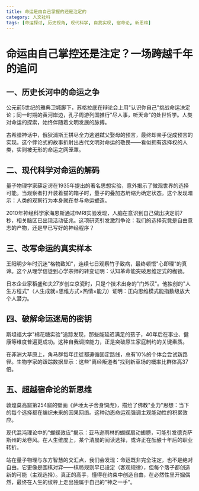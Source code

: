 ```yaml
---
title: 命运是由自己掌握的还是注定的
category: 人文社科
tags: [命运探讨, 历史视角, 现代科学, 自我实现, 宿命论, 新思维]
---
```

# 命运由自己掌控还是注定？一场跨越千年的追问

## 一、历史长河中的命运之争
公元前5世纪的雅典卫城脚下，苏格拉底在辩论会上用"认识你自己"挑战命运决定论；同一时期的黄河岸边，孔子周游列国推行"尽人事，听天命"的处世哲学。人类对命运的探索，始终伴随着文明发展的脉搏。

古希腊神话中，俄狄浦斯王拼尽全力逃避弑父娶母的预言，最终却亲手促成预言的实现。这个悖论式的故事折射出古代文明对命运的敬畏——看似拥有选择权的人类，实则被无形的命运之网笼罩。

## 二、现代科学对命运的解码
量子物理学家薛定谔在1935年提出的著名思想实验，意外揭示了微观世界的选择可能。当观察者打开装着猫的箱子时，量子的叠加态坍缩为确定状态。这个发现暗示：人类的观察行为本身就在参与命运塑造。

2010年神经科学家海恩斯通过fMRI实验发现，人脑在意识到自己做出决定前7秒，相关脑区已出现活动征兆。这项研究引发激烈争论：我们的选择究竟是自由意志的产物，还是早已写好的神经程序？

## 三、改写命运的真实样本
王阳明少年时沉迷"格物致知"，连续七日观察竹子致病，最终顿悟"心即理"的真谛。这个从理学信徒到心学宗师的转变证明：认知革命能突破思维定式的枷锁。

日本企业家稻盛和夫27岁创立京瓷时，只是个技术出身的"门外汉"。他独创的"人生方程式"（人生成就=思维方式×热情×能力）证明：正向思维模式能指数级放大个人潜力。

## 四、破解命运迷局的密钥
斯坦福大学"棉花糖实验"追踪发现，那些能延迟满足的孩子，40年后在事业、健康等维度普遍更成功。这种自我调控能力，正是突破原生家庭制约的关键素质。

在非洲大草原上，角马群每年迁徙都遵循固定路线，总有10%的个体会尝试新路径。生物学家的跟踪数据显示：这些"离经叛道者"找到新草场的概率比群体高37倍。

## 五、超越宿命论的新思维
敦煌莫高窟第254窟的壁画《萨埵太子舍身饲虎》，描绘了佛教"业力"思想：当下的每个选择都在编织未来的因果网络。这种动态命运观强调主观能动性的积累效应。

现代混沌理论中的"蝴蝶效应"揭示：亚马逊雨林的蝴蝶扇动翅膀，可能引发德克萨斯州的龙卷风。在人生维度上，某个清晨的阅读选择，或许正在酝酿十年后的职业转折。

站在量子物理与东方智慧的交汇点，我们会发现：命运既非完全注定，也不是绝对自由。它更像是围棋对弈——棋局规则早已设定（客观规律），但每个落子都创造新的可能（主观选择）。真正的高手，懂得在约束中创造自由，在必然性里开掘偶然，最终在人生的纹枰上走出独属于自己的"神之一手"。